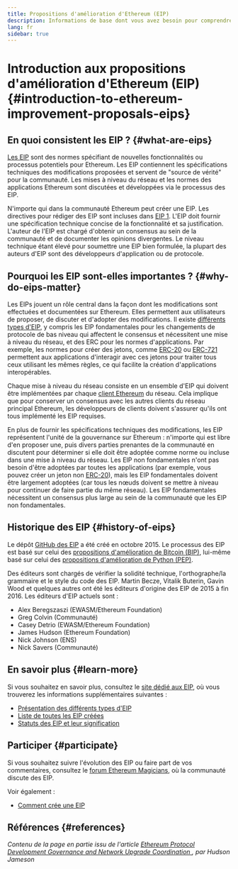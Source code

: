 ```yaml
---
title: Propositions d'amélioration d'Ethereum (EIP)
description: Informations de base dont vous avez besoin pour comprendre les propositions d'amélioration d'Ethereum (EIP).
lang: fr
sidebar: true
---
```


# Introduction aux propositions d'amélioration d'Ethereum (EIP) {#introduction-to-ethereum-improvement-proposals-eips}

## En quoi consistent les EIP ? {#what-are-eips}

[Les EIP](https://eips.ethereum.org/) sont des normes spécifiant de nouvelles fonctionnalités ou processus potentiels pour Ethereum. Les EIP contiennent les spécifications techniques des modifications proposées et servent de "source de vérité" pour la communauté. Les mises à niveau du réseau et les normes des applications Ethereum sont discutées et développées via le processus des EIP.

N'importe qui dans la communauté Ethereum peut créer une EIP. Les directives pour rédiger des EIP sont incluses dans [EIP 1](https://eips.ethereum.org/EIPS/eip-1). L'EIP doit fournir une spécification technique concise de la fonctionnalité et sa justification. L'auteur de l'EIP est chargé d'obtenir un consensus au sein de la communauté et de documenter les opinions divergentes. Le niveau technique étant élevé pour soumettre une EIP bien formulée, la plupart des auteurs d'EIP sont des développeurs d'application ou de protocole.

## Pourquoi les EIP sont-elles importantes ? {#why-do-eips-matter}

Les EIPs jouent un rôle central dans la façon dont les modifications sont effectuées et documentées sur Ethereum. Elles permettent aux utilisateurs de proposer, de discuter et d'adopter des modifications. Il existe [différents types d'EIP](https://github.com/ethereum/EIPs/blob/master/EIPS/eip-1.md#eip-types), y compris les EIP fondamentales pour les changements de protocole de bas niveau qui affectent le consensus et nécessitent une mise à niveau du réseau, et des ERC pour les normes d'applications. Par exemple, les normes pour créer des jetons, comme [ERC-20](https://eips.ethereum.org/EIPS/eip-20) ou [ERC-721](https://eips.ethereum.org/EIPS/eip-721) permettent aux applications d'interagir avec ces jetons pour traiter tous ceux utilisant les mêmes règles, ce qui facilite la création d'applications interopérables.

Chaque mise à niveau du réseau consiste en un ensemble d'EIP qui doivent être implémentées par chaque [client Ethereum](/en/learn/#clients-and-nodes) du réseau. Cela implique que pour conserver un consensus avec les autres clients du réseau principal Ethereum, les développeurs de clients doivent s'assurer qu'ils ont tous implémenté les EIP requises.

En plus de fournir les spécifications techniques des modifications, les EIP représentent l'unité de la gouvernance sur Ethereum : n'importe qui est libre d'en proposer une, puis divers parties prenantes de la communauté en discutent pour déterminer si elle doit être adoptée comme norme ou incluse dans une mise à niveau du réseau. Les EIP non fondamentales n'ont pas besoin d'être adoptées par toutes les applications (par exemple, vous pouvez créer un jeton non [ERC-20](https://eips.ethereum.org/EIPS/eip-20)), mais les EIP fondamentales doivent être largement adoptées (car tous les nœuds doivent se mettre à niveau pour continuer de faire partie du même réseau). Les EIP fondamentales nécessitent un consensus plus large au sein de la communauté que les EIP non fondamentales.

## Historique des EIP {#history-of-eips}

Le dépôt [GitHub des EIP](https://github.com/ethereum/EIPs) a été créé en octobre 2015. Le processus des EIP est basé sur celui des [propositions d'amélioration de Bitcoin (BIP)](https://github.com/bitcoin/bips), lui-même basé sur celui des [propositions d'amélioration de Python (PEP)](https://www.python.org/dev/peps/).

Des éditeurs sont chargés de vérifier la solidité technique, l'orthographe/la grammaire et le style du code des EIP. Martin Becze, Vitalik Buterin, Gavin Wood et quelques autres ont été les éditeurs d'origine des EIP de 2015 à fin 2016. Les éditeurs d'EIP actuels sont :

- Alex Beregszaszi (EWASM/Ethereum Foundation)
- Greg Colvin (Communauté)
- Casey Detrio (EWASM/Ethereum Foundation)
- James Hudson (Ethereum Foundation)
- Nick Johnson (ENS)
- Nick Savers (Communauté)

## En savoir plus {#learn-more}

Si vous souhaitez en savoir plus, consultez le [site dédié aux EIP](https://eips.ethereum.org/), où vous trouverez les informations supplémentaires suivantes :

- [Présentation des différents types d'EIP](https://eips.ethereum.org/)
- [Liste de toutes les EIP créées](https://eips.ethereum.org/all)
- [Statuts des EIP et leur signification](https://eips.ethereum.org/)

## Participer {#participate}

Si vous souhaitez suivre l'évolution des EIP ou faire part de vos commentaires, consultez le [forum Ethereum Magicians](https://ethereum-magicians.org/), où la communauté discute des EIP.

Voir également :

- [Comment crée une EIP](https://eips.ethereum.org/EIPS/eip-1)

## Références {#references}

<cite class="citation">

Contenu de la page en partie issu de l'article [Ethereum Protocol Development Governance and Network Upgrade Coordination ](https://hudsonjameson.com/2020-03-23-ethereum-protocol-development-governance-and-network-upgrade-coordination/), par Hudson Jameson

</cite>
